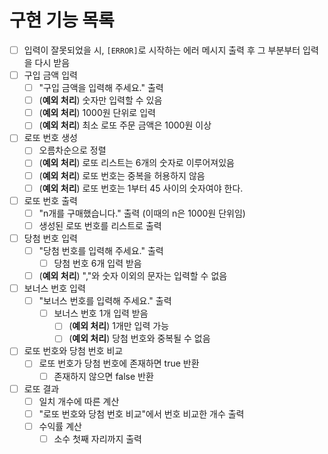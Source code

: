 # 구현 기능 목록

- [ ] 입력이 잘못되었을 시, `[ERROR]`로 시작하는 에러 메시지 출력 후 그 부분부터 입력을 다시 받음
- [ ] 구입 금액 입력
    - [ ] "구입 금액을 입력해 주세요." 출력
    - [ ] (**예외 처리**) 숫자만 입력할 수 있음
    - [ ] (**예외 처리**) 1000원 단위로 입력
    - [ ] (**예외 처리**) 최소 로또 주문 금액은 1000원 이상
- [ ] 로또 번호 생성
    - [ ] 오름차순으로 정렬
    - [ ] (**예외 처리**) 로또 리스트는 6개의 숫자로 이루어져있음
    - [ ] (**예외 처리**) 로또 번호는 중복을 허용하지 않음
    - [ ] (**예외 처리**) 로또 번호는 1부터 45 사이의 숫자여야 한다.
- [ ] 로또 번호 출력
    - [ ] "n개를 구매했습니다." 출력 (이때의 n은 1000원 단위임)
    - [ ] 생성된 로또 번호를 리스트로 출력
- [ ] 당첨 번호 입력
    - [ ] "당첨 번호를 입력해 주세요." 출력
        - [ ] 당첨 번호 6개 입력 받음
    - [ ] (**예외 처리**) ","와 숫자 이외의 문자는 입력할 수 없음
- [ ] 보너스 번호 입력
    - [ ] "보너스 번호를 입력해 주세요." 출력
        - [ ] 보너스 번호 1개 입력 받음
            - [ ] (**예외 처리**) 1개만 입력 가능
            - [ ] (**예외 처리**) 당첨 번호와 중복될 수 없음
- [ ] 로또 번호와 당첨 번호 비교
    - [ ] 로또 번호가 당첨 번호에 존재하면 true 반환
        - [ ] 존재하지 않으면 false 반환
- [ ] 로또 결과
    - [ ] 일치 개수에 따른 계산
    - [ ] "로또 번호와 당첨 번호 비교"에서 번호 비교한 개수 출력
    - [ ] 수익률 계산
        - [ ] 소수 첫째 자리까지 출력
